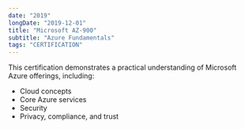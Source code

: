 ```yaml
---
date: "2019"
longDate: "2019-12-01"
title: "Microsoft AZ-900"
subtitle: "Azure Fundamentals"
tags: "CERTIFICATION"
---
```


This certification demonstrates a practical understanding of Microsoft Azure offerings, including: 
- Cloud concepts
- Core Azure services
- Security
- Privacy, compliance, and trust
